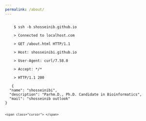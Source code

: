 ```yaml
---
permalink: /about/
---
```

<html lang="en">
<head>
<link rel="stylesheet" href="../css/terminal.css">
</head>
<body>
<div id="terminal">
  <code>
    $ ssh -b shosseinib.github.io<br>
    > Connected to localhost.com<br>
    > GET /about.html HTTP/1.1<br>
    > Host: shosseinibi.github.io<br>
    > User-Agent: curl/7.58.0<br>
    > Accept: */*<br>
    > HTTP/1.1 200 <br>
   {
  "name": "shosseinibi",
  "description": "Parhm.D., Ph.D. Candidate in Bioinformatics",
  "mail": "shosseinib outlook"
}

    <span class="cursor">_</span>
  </code>
  <div class="overlay"></div>
</div>
</body>
</html>

